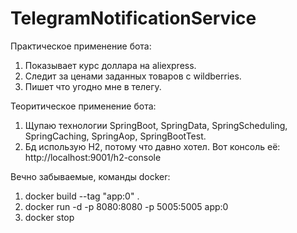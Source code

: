 # TelegramNotificationService

Практическое применение бота:
1. Показывает курс доллара на aliexpress.
2. Следит за ценами заданных товаров с wildberries.
3. Пишет что угодно мне в телегу.

Теоритическое применение бота:
1. Щупаю технологии SpringBoot, SpringData, SpringScheduling, SpringCaching, SpringAop, SpringBootTest.
2. Бд использую H2, потому что давно хотел. Вот консоль её: http://localhost:9001/h2-console

Вечно забываемые, команды docker:
1. docker build --tag "app:0" .
2. docker run -d -p 8080:8080 -p 5005:5005 app:0
3. docker stop